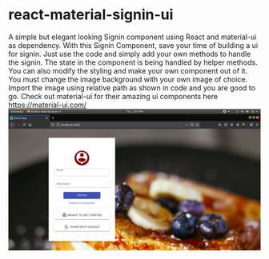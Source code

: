 # react-material-signin-ui
A simple but elegant looking Signin component using React and  material-ui as dependency. 
With this Signin Component, save your time of building a ui for signin. Just use the code and simply add your own methods to handle the signin. 
The state in the component is being handled by helper methods. 
You can also modify the styling and make your own component out of it.
You must change the image background with your own image of choice. 
Import the image using relative path as shown in code and you are good to go.
    Check out material-ui for their amazing ui components here https://material-ui.com/ 
![Screenshot](images/screenshot.png)

